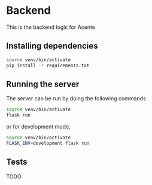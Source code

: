 # Backend

This is the backend logic for Acente

## Installing dependencies
 ```sh
 source venv/bin/activate
 pip install -r requirements.txt
 ```

## Running the server

The server can be run by doing the following commands
```sh
source venv/bin/activate
flask run
```
or for development mode,
```sh
source venv/bin/activate
FLASK_ENV=development flask run
```

## Tests
TODO